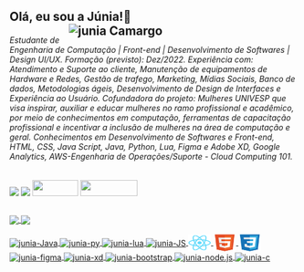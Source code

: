   
  ## Olá, eu sou a Júnia!🌙<img src="https://raw.githubusercontent.com/MicaelliMedeiros/micaellimedeiros/master/image/computer-illustration.png" min-width="400px" max-width="400px" width="400px" align="right" alt="junia Camargo">
  
###### Estudante de Engenharia de Computação | Front-end | Desenvolvimento de Softwares | Design UI/UX. Formação (previsto): Dez/2022. Experiência com: Atendimento e Suporte ao cliente, Manutenção de equipamentos de Hardware e Redes, Gestão de trafego, Marketing, Mídias Sociais, Banco de dados, Metodologias ágeis, Desenvolvimento de Design de Interfaces e Experiência ao Usuário. Cofundadora do projeto: Mulheres UNIVESP que visa inspirar, auxiliar e educar mulheres no ramo profissional e acadêmico, por meio de conhecimentos em computação, ferramentas de capacitação profissional e incentivar a inclusão de mulheres na área de computação e geral. Conhecimentos em Desenvolvimento de Softwares e Front-end, HTML, CSS, Java Script, Java, Python, Lua, Figma e Adobe XD, Google Analytics, AWS-Engenharia de Operações/Suporte - Cloud Computing 101.

  ## 
  
<div> 
  <a href="https://www.linkedin.com/in/juniatech/" target="_blank"><img src="https://img.shields.io/badge/-LinkedIn-%230077B5?style=for-the-badge&logo=linkedin&logoColor=white" target="_blank"></a>  
  <a href="https://www.instagram.com/juniacamargo_/" target="_blank"><img src="https://img.shields.io/badge/-Instagram-%23E4405F?style=for-the-badge&logo=instagram&logoColor=white" target="_blank"></a>
  <a href="https://www.behance.net/juniacamargo/projects" target="_blank"><img src="https://cdn.freebiesupply.com/logos/large/2x/behance-3-logo-png-transparent.png" height="28" width="80" target="_blank"></a>  
  <a href = "https://discord.com/channels/Junia%20Camargo#1629"><img width="100" height="28" src="https://img.shields.io/badge/Discord-7289DA?style=for-the-badge&logo=discord&logoColor=white"/></a>
  
  ##

  <a href="https://github.com/juniatech">
  <img align="center" height="160em" src="https://github-readme-stats.vercel.app/api?username=juniatech&show_icons=true&theme=github_dark&border_radius=8%"/>
  <img align="center" height="160em" src="https://github-readme-stats.vercel.app/api/top-langs/?username=juniatech&layout=compact&langs_count=8&theme=github_dark&border_radius=8%"/>
</div>

  <div style="display: inline_block"><br>
  <img align="center" alt="junia-Java" height="30" width="40" src="https://cdn.jsdelivr.net/gh/devicons/devicon/icons/java/java-original.svg" />
  <img align="center" alt="junia-py" height="30" width="40" src="https://cdn.jsdelivr.net/gh/devicons/devicon/icons/python/python-original.svg" />
  <img align="center" alt="junia-lua" height="30" width="40" src="https://cdn.jsdelivr.net/gh/devicons/devicon/icons/lua/lua-plain-wordmark.svg" />
  <img align="center" alt="junia-JS" height="30" width="40" src="https://cdn.jsdelivr.net/gh/devicons/devicon/icons/javascript/javascript-original.svg" />
  <img align="center" alt="junia-ReactJS" height="30" width="40" src="https://raw.githubusercontent.com/devicons/devicon/master/icons/react/react-original.svg" />
  <img align="center" alt="junia-HTML" height="30" width="40" src="https://raw.githubusercontent.com/devicons/devicon/master/icons/html5/html5-original.svg" />
  <img align="center" alt="junia-CSS" height="30" width="40" src="https://raw.githubusercontent.com/devicons/devicon/master/icons/css3/css3-original.svg" />
  <img align="center" alt="junia-figma" height="30" width="40" src="https://cdn.jsdelivr.net/gh/devicons/devicon/icons/figma/figma-original.svg" />
  <img align="center" alt="junia-xd" height="30" width="40" src="https://cdn.jsdelivr.net/gh/devicons/devicon/icons/xd/xd-plain.svg" />
  <img align="center" alt="junia-bootstrap" height="30" width="40" src="https://cdn.jsdelivr.net/gh/devicons/devicon/icons/bootstrap/bootstrap-original.svg" />
  <img align="center" alt="junia-node.js" height="30" width="40" src="https://cdn.jsdelivr.net/gh/devicons/devicon/icons/nodejs/nodejs-original.svg" />
  <img align="center" alt="junia-c" height="30" width="40" src="https://cdn.worldvectorlogo.com/logos/c-1.svg" />   
</div>
